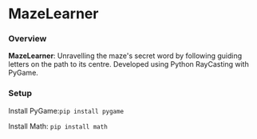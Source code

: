 
# MazeLearner
### Overview
**MazeLearner**: Unravelling the maze's secret word by following guiding letters on the path to its centre. Developed using 
Python RayCasting  with PyGame.



### Setup
Install PyGame:`pip install pygame`

Install Math: `pip install math`





